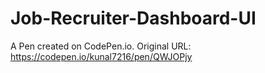 # Job-Recruiter-Dashboard-UI

A Pen created on CodePen.io. Original URL: https://codepen.io/kunal7216/pen/QWJOPjy
